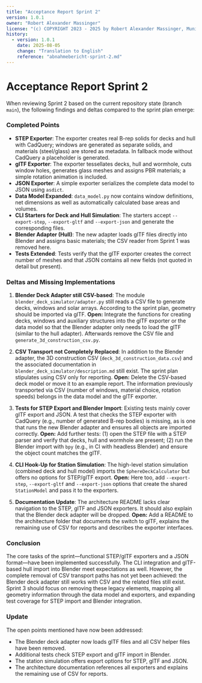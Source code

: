 ```yaml
---
title: "Acceptance Report Sprint 2"
version: 1.0.1
owner: "Robert Alexander Massinger"
license: "(c) COPYRIGHT 2023 - 2025 by Robert Alexander Massinger, Munich, Germany. ALL RIGHTS RESERVED."
history:
  - version: 1.0.1
    date: 2025-08-05
    change: "Translation to English"
    reference: "abnahmebericht-sprint-2.md"
---
```


# Acceptance Report Sprint 2

When reviewing Sprint 2 based on the current repository state (branch `main`), the following findings and deltas compared to the sprint plan emerge:

### Completed Points

* **STEP Exporter**: The exporter creates real B-rep solids for decks and hull with CadQuery; windows are generated as separate solids, and materials (steel/glass) are stored as metadata. In fallback mode without CadQuery a placeholder is generated.
* **glTF Exporter**: The exporter tessellates decks, hull and wormhole, cuts window holes, generates glass meshes and assigns PBR materials; a simple rotation animation is included.
* **JSON Exporter**: A simple exporter serializes the complete data model to JSON using `asdict`.
* **Data Model Expanded**: `data_model.py` now contains window definitions, net dimensions as well as automatically calculated base areas and volumes.
* **CLI Starters for Deck and Hull Simulation**: The starters accept `--export-step`, `--export-gltf` and `--export-json` and generate the corresponding files.
* **Blender Adapter (Hull)**: The new adapter loads glTF files directly into Blender and assigns basic materials; the CSV reader from Sprint 1 was removed here.
* **Tests Extended**: Tests verify that the glTF exporter creates the correct number of meshes and that JSON contains all new fields (not quoted in detail but present).

### Deltas and Missing Implementations

1. **Blender Deck Adapter still CSV-based**: The module `blender_deck_simulator/adapter.py` still reads a CSV file to generate decks, windows and solar arrays. According to the sprint plan, geometry should be imported via glTF.
   **Open:** Integrate the functions for creating decks, windows and auxiliary structures into the glTF exporter or the data model so that the Blender adapter only needs to load the glTF (similar to the hull adapter). Afterwards remove the CSV file and `generate_3d_construction_csv.py`.

2. **CSV Transport not Completely Replaced**: In addition to the Blender adapter, the 3D construction CSV (`deck_3d_construction_data.csv`) and the associated documentation in `blender_deck_simulator/description.md` still exist. The sprint plan stipulates using CSV only for reporting.
   **Open:** Delete the CSV-based deck model or move it to an example report. The information previously transported via CSV (number of windows, material choice, rotation speeds) belongs in the data model and the glTF exporter.

3. **Tests for STEP Export and Blender Import**: Existing tests mainly cover glTF export and JSON. A test that checks the STEP exporter with CadQuery (e.g., number of generated B-rep bodies) is missing, as is one that runs the new Blender adapter and ensures all objects are imported correctly.
   **Open:** Add further tests: (1) open the STEP file with a STEP parser and verify that decks, hull and wormhole are present; (2) run the Blender import with `bpy` (e.g., in CI with headless Blender) and ensure the object count matches the glTF.

4. **CLI Hook-Up for Station Simulation**: The high-level station simulation (combined deck and hull model) imports the `SphereDeckCalculator` but offers no options for STEP/glTF export.
   **Open:** Here too, add `--export-step`, `--export-gltf` and `--export-json` options that create the shared `StationModel` and pass it to the exporters.

5. **Documentation Update**: The architecture README lacks clear navigation to the STEP, glTF and JSON exporters. It should also explain that the Blender deck adapter will be dropped.
   **Open:** Add a README to the architecture folder that documents the switch to glTF, explains the remaining use of CSV for reports and describes the exporter interfaces.

### Conclusion

The core tasks of the sprint—functional STEP/glTF exporters and a JSON format—have been implemented successfully. The CLI integration and glTF-based hull import into Blender meet expectations as well. However, the complete removal of CSV transport paths has not yet been achieved: the Blender deck adapter still works with CSV and the related files still exist. Sprint 3 should focus on removing these legacy elements, mapping all geometry information through the data model and exporters, and expanding test coverage for STEP import and Blender integration.

### Update

The open points mentioned have now been addressed:
- The Blender deck adapter now loads glTF files and all CSV helper files have been removed.
- Additional tests check STEP export and glTF import in Blender.
- The station simulation offers export options for STEP, glTF and JSON.
- The architecture documentation references all exporters and explains the remaining use of CSV for reports.

